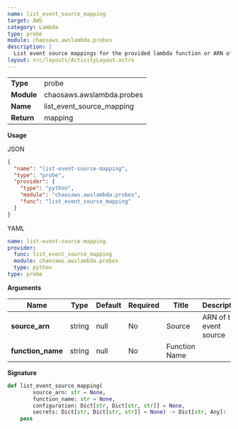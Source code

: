 ```yaml
---
name: list_event_source_mapping
target: AWS
category: Lambda
type: probe
module: chaosaws.awslambda.probes
description: |
  List event source mappings for the provided lambda function or ARN of the event source
layout: src/layouts/ActivityLayout.astro
---
```


|            |                           |
| ---------- | ------------------------- |
| **Type**   | probe                     |
| **Module** | chaosaws.awslambda.probes |
| **Name**   | list_event_source_mapping |
| **Return** | mapping                   |

**Usage**

JSON

```json
{
  "name": "list-event-source-mapping",
  "type": "probe",
  "provider": {
    "type": "python",
    "module": "chaosaws.awslambda.probes",
    "func": "list_event_source_mapping"
  }
}
```

YAML

```yaml
name: list-event-source-mapping
provider:
  func: list_event_source_mapping
  module: chaosaws.awslambda.probes
  type: python
type: probe
```

**Arguments**

| Name              | Type   | Default | Required | Title         | Description             |
| ----------------- | ------ | ------- | -------- | ------------- | ----------------------- |
| **source_arn**    | string | null    | No       | Source        | ARN of the event source |
| **function_name** | string | null    | No       | Function Name |                         |

**Signature**

```python
def list_event_source_mapping(
        source_arn: str = None,
        function_name: str = None,
        configuration: Dict[str, Dict[str, str]] = None,
        secrets: Dict[str, Dict[str, str]] = None) -> Dict[str, Any]:
    pass

```

